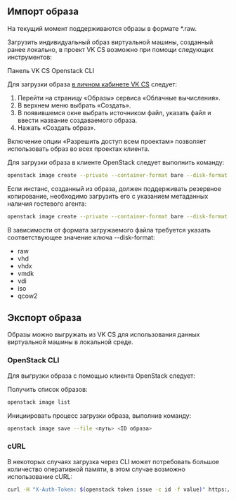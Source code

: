 Импорт образа
-------------

<warn>

На текущий момент поддерживаются образы в формате \*.raw.

</warn>

Загрузить индивидуальный образ виртуальной машины, созданный ранее локально, в проект VK CS возможно при помощи следующих инструментов:

<tabs>
<tablist>
<tab>Панель VK CS</tab>
<tab>Openstack CLI</tab>
</tablist>
<tabpanel>

Для загрузки образа [в личном кабинете VK CS](https://mcs.mail.ru/app/services/infra/servers/) следует:

1.  Перейти на страницу «Образы» сервиса «Облачные вычисления».
2.  В верхнем меню выбрать «Создать».
3.  В появившемся окне выбрать источником файл, указать файл и ввести название создаваемого образа.
4.  Нажать «Создать образ».

<warn>

Включение опции «Разрешить доступ всем проектам» позволяет использовать образ во всех проектах клиента.

</warn>

</tabpanel>
<tabpanel>

Для загрузки образа в клиенте OpenStack следует выполнить команду:

``` bash
openstack image create --private --container-format bare --disk-format raw --property store=s3 --file <файл.raw> <название_образа>
```

Если инстанс, созданный из образа, должен поддерживать резервное копирование, необходимо загрузить его с указанием метаданных наличия гостевого агента:

``` bash
openstack image create --private --container-format bare --disk-format raw --file <файл.raw> **--property hw_qemu_guest_agent=yes** --property store=s3 **--property os_require_quiesce=yes** <название_образа>
```

В зависимости от формата загружаемого файла требуется указать соответствующее значение ключа --disk-format:

*   raw
*   vhd
*   vhdx
*   vmdk
*   vdi
*   iso
*   qcow2

</tabpanel>
</tabs>

## Экспорт образа

Образы можно выгружать из VK CS для использования данных виртуальной машины в локальной среде.

### OpenStack CLI

Для выгрузки образа с помощью клиента OpenStack следует:

Получить список образов:

``` bash
openstack image list
```

Инициировать процесс загрузки образа, выполнив команду:

``` bash
openstack image save --file <путь> <ID образа>
```

### cURL

В некоторых случаях загрузка через CLI может потребовать большое количество оперативной памяти, в этом случае возможно использование cURL:

``` bash
curl -H "X-Auth-Token: $(openstack token issue -c id -f value)" https://infra.mail.ru:9292/v2/images/<IMAGE_ID>/file --output <output_filename>
```